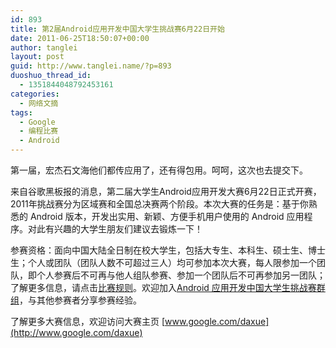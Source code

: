 ```yaml
---
id: 893
title: 第2届Android应用开发中国大学生挑战赛6月22日开始
date: 2011-06-25T18:50:07+00:00
author: tanglei
layout: post
guid: http://www.tanglei.name/?p=893
duoshuo_thread_id:
  - 1351844048792453161
categories:
  - 网络文摘
tags:
  - Google
  - 编程比赛
  - Android
---
```

第一届，宏杰石文海他们都传应用了，还有得包用。呵呵，这次也去提交下。

来自谷歌黑板报的消息，第二届大学生Android应用开发大赛6月22日正式开赛，2011年挑战赛分为区域赛和全国总决赛两个阶段。本次大赛的任务是：基于你熟悉的 Android 版本，开发出实用、新颖、方便手机用户使用的 Android 应用程序。对此有兴趣的大学生朋友们建议去锻炼一下！

参赛资格：面向中国大陆全日制在校大学生，包括大专生、本科生、硕士生、博士生；个人或团队（团队人数不可超过三人）均可参加本次大赛，每人限参加一个团队，即个人参赛后不可再与他人组队参赛、参加一个团队后不可再参加另一团队；了解更多信息，请点击[比赛规则](http://www.google.com/intl/zh-CN/daxue/android/terms.html)。欢迎加入[Android 应用开发中国大学生挑战赛群组](http://groups.google.com/group/android-contest/subscribe)，与其他参赛者分享参赛经验。

了解更多大赛信息，欢迎访问大赛主页 [www.google.com/daxue](http://www.google.com/daxue)

&nbsp;
